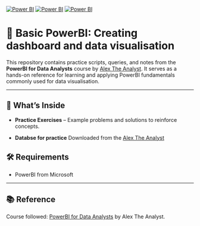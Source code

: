 [![Power BI](https://img.shields.io/badge/PowerBI-Dashboards-F2C811?logo=powerbi&logoColor=white)](https://github.com/yourname/yourrepo/tree/main/powerbi/dashboards)
[![Power BI](https://img.shields.io/badge/PowerBI-Data%20Visualization-FFB900?logo=powerbi&logoColor=black)](https://github.com/yourname/yourrepo/tree/main/powerbi/visuals)
[![Power BI](https://img.shields.io/badge/PowerBI-Reports%20%7C%20Analytics-F2C811?logo=powerbi&logoColor=black)](https://github.com/yourname/yourrepo/tree/main/powerbi/reports)

# 📘 Basic PowerBI: Creating dashboard and data visualisation

This repository contains practice scripts, queries, and notes from the **PowerBI for Data Analysts** course by [Alex The Analyst](https://www.analystbuilder.com/). It serves as a hands-on reference for learning and applying PowerBI fundamentals commonly used for data visualisation.

---

## 🚀 What’s Inside

* **Practice Exercises** – Example problems and solutions to reinforce concepts.

* **Databse for practice**
Downloaded from the [Alex The Analyst](https://www.analystbuilder.com/)

## 🛠️ Requirements

* PowerBI from Microsoft

---

## 📚 Reference

Course followed: [PowerBI for Data Analysts](https://www.analystbuilder.com/) by Alex The Analyst.

